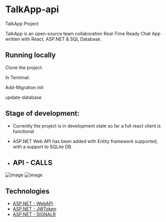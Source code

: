 # TalkApp-api

 TalkApp Project

[//]: # (head-end)

TalkApp is an open-source team collaboration Real-Time Ready Chat App written with React, ASP.NET & SQL Database.

## Running locally

Clone the project.

In Terminal:

Add-Migration init

update-database

## Stage of development:
- Currently the project is in development state so far a full react client is functional
- ASP.NET Web API has been added with Entity framework supported, with a support to SQLite DB.

- ## API - CALLS
![image](https://user-images.githubusercontent.com/92247226/170540386-3395ad69-9a99-4731-819f-f57f466d00b7.png)
![image](https://user-images.githubusercontent.com/92247226/170540413-b3bcbdcb-81e5-49bb-b6b8-177220935ea1.png)

 ## Technologies
* [ASP.NET - WebAPI](https://github.com/facebook/react)
* [ASP.NET - JWToken](https://github.com/facebook/react)
* [ASP.NET - SIGNALR](https://dotnet.microsoft.com/en-us/apps/aspnet)


[//]: # (head-end)

[//]: # (foot-start)

[{]: <helper> (navStep)

[}]: #
